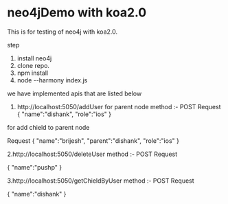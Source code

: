 # neo4jDemo with koa2.0

This is for testing of neo4j with koa2.0.

step
1. install neo4j
2. clone repo.
3. npm install
4. node --harmony  index.js 

we have implemented apis that are listed below

1. http://localhost:5050/addUser
for parent node
method :- POST
Request
{
  "name":"dishank",
  "role":"ios"
}

for add chield to parent node

Request
{
  "name":"brijesh",
  "parent":"dishank",
  "role":"ios"
}

2.http://localhost:5050/deleteUser
method :- POST
Request

{
  "name":"pushp"
}

3.http://localhost:5050/getChieldByUser
method :- POST
Request

{
  "name":"dishank"
}
